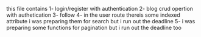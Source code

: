 this file contains
1- login/register with authentication
2- blog crud opertion with authetication
3- follow 
4- in the user route thereis some indexed attribute i was preparing them for search but i run out the deadline
5- i was preparing some functions for pagination but i run out the deadline too
